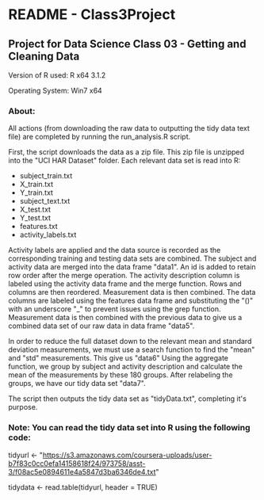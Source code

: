 README - Class3Project
=============

## Project for Data Science Class 03 - Getting and Cleaning Data

Version of R used: R x64 3.1.2

Operating System: Win7 x64

### About:
All actions (from downloading the raw data to outputting the tidy data text file) 
are completed by running the run_analysis.R script.

First, the script downloads the data as a zip file. This zip file is unzipped into 
the "UCI HAR Dataset" folder. Each relevant data set is read into R:

* subject_train.txt
* X_train.txt
* Y_train.txt
* subject_text.txt
* X_test.txt
* Y_test.txt
* features.txt
* activity_labels.txt

Activity labels are applied and the data source is recorded as the corresponding 
training and testing data sets are combined. The subject and activity data are merged
into the data frame "data1". An id is added to retain row order after the merge operation.
The activity description column is labeled using the activity data frame and the merge function.
Rows and columns are then reordered. Measurement data is then combined. The data columns are
labeled using the features data frame and substituting the "()" with an underscore "_" to 
prevent issues using the grep function. Measurement data is then combined with the previous
data to give us a combined data set of our raw data in data frame "data5".

In order to reduce the full dataset down to the relevant mean and standard deviation
measurements, we must use a search function to find the "mean" and "std" measurements.
This give us "data6"
Using the aggregate function, we group by subject and activity description and calculate the
mean of the measurements by these 180 groups. After relabeling the groups, we have our
tidy data set "data7".

The script then outputs the tidy data set as "tidyData.txt", completing it's purpose.


### Note: You can read the tidy data set into R using the following code:

tidyurl <- "https://s3.amazonaws.com/coursera-uploads/user-b7f83c0cc0efa14158618f24/973758/asst-3/f08ac5e0894611e4a5847d3ba6346de4.txt"

tidydata <- read.table(tidyurl, header = TRUE)